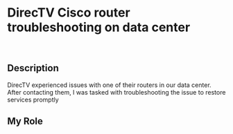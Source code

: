 # DirecTV Cisco router troubleshooting on data center
<br>
<h2>Description</h2>
DirecTV experienced issues with one of their routers in our data center. After contacting them, I was tasked with troubleshooting the issue to restore services promptly
<h2>My Role</h2>
